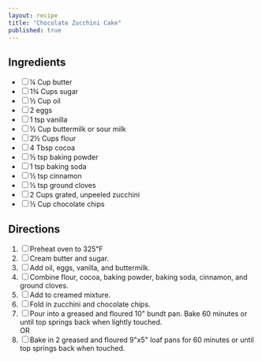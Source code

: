 ```yaml
---
layout: recipe
title: "Chocolate Zucchini Cake"
published: true
---
```


<section class="ingredients">
<h2>Ingredients</h2>
<ul class="ingredient-list">
<li><label><input type="checkbox">¼ Cup butter</label></li>
<li><label><input type="checkbox">1¾ Cups sugar</label></li>
<li><label><input type="checkbox">½ Cup oil</label></li>
<li><label><input type="checkbox">2 eggs</label></li>
<li><label><input type="checkbox">1 tsp vanilla</label></li>
<li><label><input type="checkbox">½ Cup buttermilk or sour milk</label></li>
<li><label><input type="checkbox">2½ Cups flour</label></li>
<li><label><input type="checkbox">4 Tbsp cocoa</label></li>
<li><label><input type="checkbox">½ tsp baking powder</label></li>
<li><label><input type="checkbox">1 tsp baking soda</label></li>
<li><label><input type="checkbox">½ tsp cinnamon</label></li>
<li><label><input type="checkbox">½ tsp ground cloves</label></li>
<li><label><input type="checkbox">2 Cups grated, unpeeled zucchini</label></li>
<li><label><input type="checkbox">½ Cup chocolate chips</label></li>
</ul>
</section>

<section class="directions">
<h2>Directions</h2>
<ol class="direction-list">
<li><label><input type="checkbox">Preheat oven to 325℉</label></li>
<li><label><input type="checkbox">Cream butter and sugar.</label></li>
<li><label><input type="checkbox">Add oil, eggs, vanilla, and buttermilk.</label></li>
<li><label><input type="checkbox">Combine flour, cocoa, baking powder, baking soda, cinnamon, and ground cloves.</label></li>
<li><label><input type="checkbox">Add to creamed mixture.</label></li>
<li><label><input type="checkbox">Fold in zucchini and chocolate chips.</label></li>
<li><label><input type="checkbox">Pour into a greased and floured 10" bundt pan. Bake 60 minutes or until top springs back when lightly touched.</label></li>
OR
<li><label><input type="checkbox">Bake in 2 greased and floured 9"x5" loaf pans for 60 minutes or until top springs back when touched.</label></li>
</ol>
</section>
